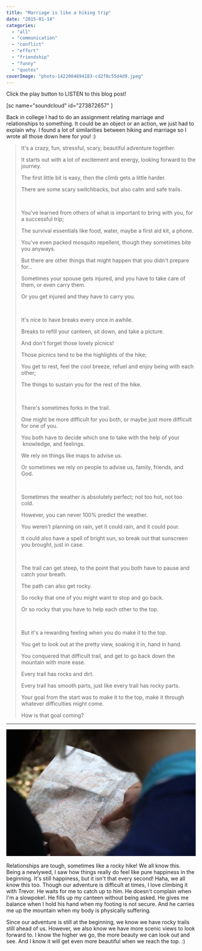 ```yaml
---
title: "Marriage is like a hiking trip"
date: "2015-01-14"
categories: 
  - "all"
  - "communication"
  - "conflict"
  - "effort"
  - "friendship"
  - "funny"
  - "quotes"
coverImage: "photo-1422004694183-cd2f8c55d4d9.jpeg"
---
```


Click the play button to LISTEN to this blog post!

\[sc name="soundcloud" id="273872657" \]

Back in college I had to do an assignment relating marriage and relationships to something. It could be an object or an action, we just had to explain why. I found a lot of similarities between hiking and marriage so I wrote all those down here for you! :)

> It's a crazy, fun, stressful, scary, beautiful adventure together.
> 
> It starts out with a lot of excitement and energy, looking forward to the journey.
> 
> The first little bit is easy, then the climb gets a little harder.
> 
> There are some scary switchbacks, but also calm and safe trails.
> 
>  
> 
> You've learned from others of what is important to bring with you, for a successful trip;
> 
> The survival essentials like food, water, maybe a first aid kit, a phone.
> 
> You've even packed mosquito repellent, though they sometimes bite you anyways.
> 
> But there are other things that might happen that you didn't prepare for...
> 
> Sometimes your spouse gets injured, and you have to take care of them, or even carry them.
> 
> Or you get injured and they have to carry you.
> 
>  
> 
> It's nice to have breaks every once in awhile.
> 
> Breaks to refill your canteen, sit down, and take a picture.
> 
> And don't forget those lovely picnics!
> 
> Those picnics tend to be the highlights of the hike;
> 
> You get to rest, feel the cool breeze, refuel and enjoy being with each other;
> 
> The things to sustain you for the rest of the hike.
> 
>  
> 
> There's sometimes forks in the trail.
> 
> One might be more difficult for you both, or maybe just more difficult for one of you.
> 
> You both have to decide which one to take with the help of your  knowledge, and feelings.
> 
> We rely on things like maps to advise us.
> 
> Or sometimes we rely on people to advise us, family, friends, and God.
> 
>  
> 
> Sometimes the weather is absolutely perfect; not too hot, not too cold.
> 
> However, you can never 100% predict the weather.
> 
> You weren't planning on rain, yet it could rain, and it could pour.
> 
> It could also have a spell of bright sun, so break out that sunscreen you brought, just in case.
> 
>  
> 
> The trail can get steep, to the point that you both have to pause and catch your breath.
> 
> The path can also get rocky.
> 
> So rocky that one of you might want to stop and go back.
> 
> Or so rocky that you have to help each other to the top.
> 
>  
> 
> But it's a rewarding feeling when you do make it to the top.
> 
> You get to look out at the pretty view, soaking it in, hand in hand.
> 
> You conquered that difficult trail, and get to go back down the mountain with more ease.
> 
> Every trail has rocks and dirt.
> 
> Every trail has smooth parts, just like every trail has rocky parts.
> 
> Your goal from the start was to make it to the top, make it through whatever difficulties might come.
> 
> How is that goal coming?

* * *

![Marriage metaphors, marriage and hiking, marriage is like a hike, newlywed adventures, marriage adventures, hiking adventures, hiking in relationships](images/photo-1436918671239-a2b72ace4880.jpeg)

Relationships are tough, sometimes like a rocky hike! We all know this. Being a newlywed, I saw how things really do feel like pure happiness in the beginning. It's still happiness, but it isn't that every second! Haha, we all know this too. Though our adventure is difficult at times, I love climbing it with Trevor. He waits for me to catch up to him. He doesn't complain when I'm a slowpoke!. He fills up my canteen without being asked. He gives me balance when I hold his hand when my footing is not secure. And he carries me up the mountain when my body is physically suffering.

Since our adventure is still at the beginning, we know we have rocky trails still ahead of us. However, we also know we have more scenic views to look forward to. I know the higher we go, the more beauty we can look out and see. And I know it will get even more beautiful when we reach the top. :)
